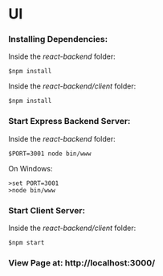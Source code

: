 # UI

### Installing Dependencies:
Inside the *react-backend* folder:
```
$npm install
```
Inside the *react-backend/client* folder:
```
$npm install
```

### Start Express Backend Server:
Inside the *react-backend* folder:
```
$PORT=3001 node bin/www
```
On Windows:
```
>set PORT=3001
>node bin/www
```

### Start Client Server:
Inside the *react-backend/client* folder:
```
$npm start
```

### View Page at: http://localhost:3000/
